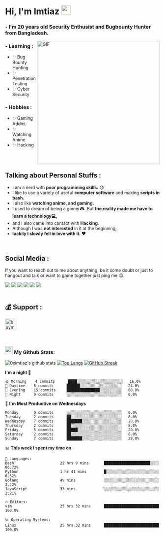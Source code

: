 # Hi, I'm Imtiaz <img src="https://github.com/0ximtiaz/0ximtiaz/blob/main/wave.gif" width="30px">

### - I'm 20 years old Security Enthusist and Bugbounty Hunter from Bangladesh.
<img hight="300" width="400" alt="GIF" align="right" src="https://github.com/0ximtiaz/0ximtiaz/blob/main/wrench3.gif">

### - Learning :
- ✨ Bug Bounty Hunting
- ✨ Penetration Testing
- ✨ Cyber Security

### - Hobbies : 
- ✨ Gaming Addict
- ✨ Watching Anime
- ✨ Hacking

</br>
</br>

## Talking about Personal Stuffs :
- I am a nerd with **poor programming skills.** :disappointed:
- I like to use a variety of useful **computer software** and making **scripts in bash.**
- I also like **watching anime, and gaming.** 
- I used to dream of being a gamer:video_game: .But **the reality made me have to learn a technology💻,**
- and I also came into contact with **Hacking**.
- Although I was **not interested** in it at the beginning,
- **luckily I slowly fell in love with it. ❤️**
</br>

## Social Media :
<p>If you want to reach out to me about anything, be it some doubt or just to hangout and talk or want to game together just ping me 😉.</p>
<a href="https://twitter.com/0ximtiaz/"><img src="https://img.shields.io/badge/twitter-%400ximtiaz-blue.svg"></a>
<a href="https://github.com/0ximtiaz?tab=followers"><img src="https://img.shields.io/badge/github-%400ximtiaz-orange"></a>
<a href="https://instagram.com/0ximtiaz"><img src="https://img.shields.io/badge/instagram-%400ximtiaz-yellow"></a>
<a href="https://www.youtube.com/0ximtiaz"><img src="https://img.shields.io/static/v1?label=Youtube&message=%400ximtiaz&color=critical"></a>
<a href="https://www.linkedin.com/in/0ximtiaz/"><img src="https://img.shields.io/static/v1?label=LinkedIn&message=%400ximtiaz&color=blueviolet"></a>
<a href="https://medium.com/@0ximtiaz"><img src="https://img.shields.io/static/v1?label=Medium&message=%400ximtiaz&color=ff69b4"></a>
</br>
</br>

## 💰 Support :
<p>
<a href='https://www.buymeacoffee.com/' target='_blank'><img height='36' style='border:0px;height:36px;' src='https://cdn.buymeacoffee.com/buttons/v2/default-yellow.png' border='0' alt='buymecoffee' /></a>
</p>
</br>

### <img src='https://media1.giphy.com/media/du3J3cXyzhj75IOgvA/giphy.gif?cid=ecf05e47x2g034i9pzwtzzsd3xgg2w9nr94t4tflbbgo3008&rid=giphy.gif' width='25px'> My Github Stats:
![0ximtiaz's github stats](https://github-readme-stats.vercel.app/api?username=0ximtiaz&show_icons=true&title_color=ffc857&icon_color=8ac926&text_color=daf7dc&bg_color=151515&hide=issues&count_private=true&include_all_commits=true)
[![Top Langs](https://github-readme-stats.vercel.app/api/top-langs/?username=0ximtiaz&layout=compact&text_color=daf7dc&bg_color=151515&hide=css,html,php)](https://github.com/anuraghazra/github-readme-stats)
[![GitHub Streak](https://github-readme-streak-stats.herokuapp.com/?user=0ximtiaz&theme=dark)](https://git.io/streak-stats)

<!--START_SECTION:waka-->
**I'm a night 🦉** 

```text
🌞 Morning    4 commits      ████░░░░░░░░░░░░░░░░░░░░░   16.0% 
🌆 Daytime    6 commits      ██████░░░░░░░░░░░░░░░░░░░   24.0% 
🌃 Evening    15 commits     ███████████████░░░░░░░░░░   60.0% 
🌙 Night      0 commits      ░░░░░░░░░░░░░░░░░░░░░░░░░   0.0%

```
📅 **I'm Most Productive on Wednesdays** 

```text
Monday       0 commits      ░░░░░░░░░░░░░░░░░░░░░░░░░   0.0% 
Tuesday      2 commits      ██░░░░░░░░░░░░░░░░░░░░░░░   8.0% 
Wednesday    7 commits      ███████░░░░░░░░░░░░░░░░░░   28.0% 
Thursday     2 commits      ██░░░░░░░░░░░░░░░░░░░░░░░   8.0% 
Friday       5 commits      █████░░░░░░░░░░░░░░░░░░░░   20.0% 
Saturday     2 commits      ██░░░░░░░░░░░░░░░░░░░░░░░   8.0% 
Sunday       7 commits      ███████░░░░░░░░░░░░░░░░░░   28.0%

```


📊 **This week I spent my time on** 

```text
💬 Languages: 
Bash                     22 hrs 9 mins       █████████████████████░░░░   86.72% 
Python                   1 hr 41 mins        █░░░░░░░░░░░░░░░░░░░░░░░░   6.62% 
Golang                   49 mins             ░░░░░░░░░░░░░░░░░░░░░░░░░   3.22% 
JavaScript               33 mins             ░░░░░░░░░░░░░░░░░░░░░░░░░   2.21% 

🔥 Editors: 
vim                      25 hrs 32 mins      █████████████████████████   100.0%

💻 Operating Systems: 
Linux                    25 hrs 32 mins      █████████████████████████   100.0%

```


<!--END_SECTION:waka-->
